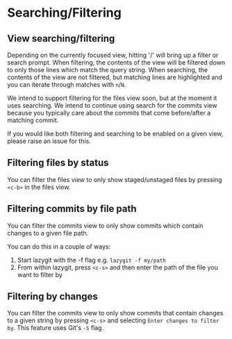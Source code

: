 # Searching/Filtering

## View searching/filtering

Depending on the currently focused view, hitting '/' will bring up a filter or search prompt. When filtering, the contents of the view will be filtered down to only those lines which match the query string. When searching, the contents of the view are not filtered, but matching lines are highlighted and you can iterate through matches with `n`/`N`.

We intend to support filtering for the files view soon, but at the moment it uses searching. We intend to continue using search for the commits view because you typically care about the commits that come before/after a matching commit.

If you would like both filtering and searching to be enabled on a given view, please raise an issue for this.

## Filtering files by status

You can filter the files view to only show staged/unstaged files by pressing `<c-b>` in the files view.

## Filtering commits by file path

You can filter the commits view to only show commits which contain changes to a given file path.

You can do this in a couple of ways:

1. Start lazygit with the -f flag e.g. `lazygit -f my/path`
2. From within lazygit, press `<c-s>` and then enter the path of the file you want to filter by

## Filtering by changes

You can filter the commits view to only show commits that contain changes to a given string by pressing `<c-s>` and selecting `Enter changes to filter by`. This feature uses Git's `-S` flag.
